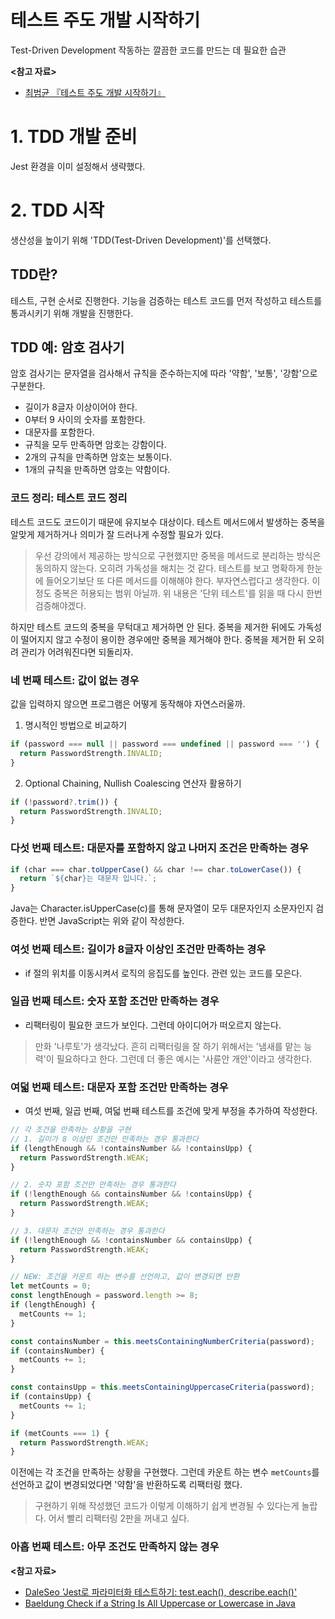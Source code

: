 # 테스트 주도 개발 시작하기

Test-Driven Development 작동하는 깔끔한 코드를 만드는 데 필요한 습관

**<참고 자료>**

* [최범균 『테스트 주도 개발 시작하기』](https://product.kyobobook.co.kr/detail/S000001248962)

# 1. TDD 개발 준비

Jest 환경을 이미 설정해서 생략했다.

# 2. TDD 시작

생산성을 높이기 위해 'TDD(Test-Driven Development)'를 선택했다.

## TDD란?

테스트, 구현 순서로 진행한다. 기능을 검증하는 테스트 코드를 먼저 작성하고 테스트를 통과시키기 위해 개발을 진행한다.

## TDD 예: 암호 검사기

암호 검사기는 문자열을 검사해서 규칙을 준수하는지에 따라 '약함', '보통', '강함'으로 구분한다.

* 길이가 8글자 이상이어야 한다.
* 0부터 9 사이의 숫자를 포함한다.
* 대문자를 포함한다.
* 규칙을 모두 만족하면 암호는 강함이다.
* 2개의 규칙을 만족하면 암호는 보통이다.
* 1개의 규칙을 만족하면 암호는 약함이다.

### 코드 정리: 테스트 코드 정리

테스트 코드도 코드이기 때문에 유지보수 대상이다. 테스트 메서드에서 발생하는 중복을 알맞게 제거하거나 의미가 잘 드러나게 수정할 필요가 있다.

> 우선 강의에서 제공하는 방식으로 구현했지만 중복을 메서드로 분리하는 방식은 동의하지 않는다. 오히려 가독성을 해치는 것 같다.
> 테스트를 보고 명확하게 한눈에 들어오기보단 또 다른 메서드를 이해해야 한다. 부자연스럽다고 생각한다. 이 정도 중복은 허용되는 범위 아닐까.
> 위 내용은 '단위 테스트'를 읽을 때 다시 한번 검증해야겠다.

하지만 테스트 코드의 중복을 무턱대고 제거하면 안 된다. 중복을 제거한 뒤에도 가독성이 떨어지지 않고 수정이 용이한 경우에만 중복을 제거해야 한다.
중복을 제거한 뒤 오히려 관리가 어려워진다면 되돌리자.

### 네 번째 테스트: 값이 없는 경우

값을 입력하지 않으면 프로그램은 어떻게 동작해야 자연스러울까.

1. 명시적인 방법으로 비교하기

```typescript
if (password === null || password === undefined || password === '') {
  return PasswordStrength.INVALID;
}
```

2. Optional Chaining, Nullish Coalescing 연산자 활용하기

```typescript
if (!password?.trim()) {
  return PasswordStrength.INVALID;
}
```

### 다섯 번째 테스트: 대문자를 포함하지 않고 나머지 조건은 만족하는 경우

```typescript
if (char === char.toUpperCase() && char !== char.toLowerCase()) {
  return `${char}는 대문자 입니다.`;
}
```

Java는 Character.isUpperCase(c)를 통해 문자열이 모두 대문자인지 소문자인지 검증한다. 반면 JavaScript는 위와 같이 작성한다.

### 여섯 번째 테스트: 길이가 8글자 이상인 조건만 만족하는 경우

- if 절의 위치를 이동시켜서 로직의 응집도를 높인다. 관련 있는 코드를 모은다.

### 일곱 번째 테스트: 숫자 포함 조건만 만족하는 경우

- 리팩터링이 필요한 코드가 보인다. 그런데 아이디어가 떠오르지 않는다.

> 만화 '나루토'가 생각났다. 흔히 리팩터링을 잘 하기 위해서는 '냄새를 맡는 능력'이 필요하다고 한다. 그런데 더 좋은 예시는 '사륜안 개안'이라고 생각한다.

### 여덟 번째 테스트: 대문자 포함 조건만 만족하는 경우

- 여섯 번째, 일곱 번째, 여덟 번째 테스트를 조건에 맞게 부정을 추가하여 작성한다.

```typescript
// 각 조건을 만족하는 상황을 구현
// 1. 길이가 8 이상인 조건만 만족하는 경우 통과한다
if (lengthEnough && !containsNumber && !containsUpp) {
  return PasswordStrength.WEAK;
}

// 2. 숫자 포함 조건만 만족하는 경우 통과한다
if (!lengthEnough && containsNumber && !containsUpp) {
  return PasswordStrength.WEAK;
}

// 3. 대문자 조건만 만족하는 경우 통과한다
if (!lengthEnough && !containsNumber && containsUpp) {
  return PasswordStrength.WEAK;
}

// NEW: 조건을 카운트 하는 변수를 선언하고, 값이 변경되면 반환
let metCounts = 0;
const lengthEnough = password.length >= 8;
if (lengthEnough) {
  metCounts += 1;
}

const containsNumber = this.meetsContainingNumberCriteria(password);
if (containsNumber) {
  metCounts += 1;
}

const containsUpp = this.meetsContainingUppercaseCriteria(password);
if (containsUpp) {
  metCounts += 1;
}

if (metCounts === 1) {
  return PasswordStrength.WEAK;
}
```

이전에는 각 조건을 만족하는 상황을 구현했다. 그런데 카운트 하는 변수 `metCounts`를 선언하고 값이 변경되었다면 '약함'을 반환하도록 리팩터링 했다.

> 구현하기 위해 작성했던 코드가 이렇게 이해하기 쉽게 변경될 수 있다는게 놀랍다. 어서 빨리 리팩터링 2판을 꺼내고 싶다.

### 아홉 번째 테스트: 아무 조건도 만족하지 않는 경우

**<참고 자료>**

* [DaleSeo 'Jest로 파라미터화 테스트하기: test.each(), describe.each()'](https://www.daleseo.com/jest-each/)
* [Baeldung Check if a String Is All Uppercase or Lowercase in Java](https://www.baeldung.com/java-check-string-uppercase-lowercase)
